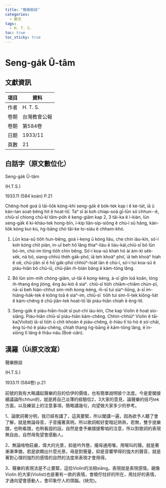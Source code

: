 ```yaml
---
title: "聲樂餘談"
categories:
  - 散文
tags:
  - H. T. S. 
toc: true
toc_sticky: true
---
```


# Seng-ga̍k Û-tâm

## 文獻資訊

| 項目 | 資料 |
|---|---|
| 作者 | H. T. S.  |
| 卷期 | 台灣教會公報 |
| 卷期 | 第584卷 |
| 日期 | 1933/11 |
| 頁數 | 21 |

## 白話字（原文數位化）

Seng-ga̍k Û-tâm

(H.T.S.)

1933.11 (584 koàn) P.21

Chêng-hoê goá ū tāi-lio̍k kóng-khí seng-ga̍k ê bo̍k-tek kap i ê kè-ta̍t, iā ū kán-tan soat-bêng hit ê hoat-tō͘. Taⁿ sī ài koh chiap-soà gī-lūn só͘ chhun--ê, chiū-sī chiong chū-kí tām-po̍h ê keng-giām kap 2, 3 tāi-ka ê ì-kiàn, lūn seng-ga̍k ê ki-kháu-tek hong-bīn, í-ki̍p liān-si̍p-siōng ê chù-ì sū hāng, kán-lio̍k kóng kuí-kù, ǹg-bāng chò tāi-ke to-siáu ê chham-khó.

1. Lūn koa-sû tio̍h hun-bêng, goá í-keng ū kóng liáu, che chin iàu-kín, só͘-í koh kóng chi̍t piàn, in-uī beh hō͘ lâng thiaⁿ-liáu ē liáu-kái,chiū-sī bô lūn bó-im, chú-im lóng tio̍h chin bêng. Só͘-í koa-sû khah hó ài àm-kì se̍k-se̍k, nā bô, siang-chhiú the̍h ga̍k-phó͘, iā teh khoàⁿ phó͘, iā teh khoàⁿ hiah ê oē, chū-jiân sī ē hō͘ ga̍k-phó͘ chhiúⁿ-toa̍t lán ê chù-ì, só͘-í tuì koa-sû ê piáu-hiān bô chū-iû, chū-jiân m̄-bián bāng ē kám-tōng lâng.

2. Bô lūn sím-mi̍h chòng-giâm, uí-tāi ê kong-kéng, á-sī gîm loā koân, lóng m̄-thang ēng jióng, ēng âu-kiò ê siaⁿ. chiū-sī tio̍h chiām-chiām chún-pī, nā-sī beh hián-chhut sím-mih kong-kéng, m̄-sī tuì siaⁿ-liōng, á-sī im-hiáng-ha̍k-tek ê kiông toā ê siaⁿ-im, chiū-sī  tio̍h tuì sim-lí-tek kiông-lia̍t ê kám-chêng ê chū-jiân-tek hoat-tō͘ lâi piáu-hiān chiah ē ēng-tit.

3. Seng-ga̍k ê piáu-hiān-hoa̍t sī put-chí iàu-kín, Che kap Violin ê hoat sio-siāng. Piáu-hiān chiū-sī piáu-hiān kám-chêng. Chhin-chhiūⁿ Violin ê tāi-ka(Violist) iā-sī tio̍h ū chi̍t-khoán ê piáu-chêng, ē-hiáu tī tú-hó ê só͘-chāi, ēng tú-hó ê piáu-chêng, chiah thang ǹg-bāng ē kám-tōng lâng, ē ìn-siōng tī lâng ê thâu-náu.(Boē-oân).

## 漢羅（Ùi原文改寫）

聲樂餘談

(H.T.S.)

1933.11 (584卷) p.21

前號的我有大略講起聲樂的目的佮伊的價值，也有簡單說明彼个法度。今是愛閣接續議論所chhun的，就是將自己淡薄的經驗佮2，3大家的意見，論聲樂的技巧tek方面，以及練習上的注意事項，簡略講幾句，向望做大家多少的參考。

1、論歌詞著分明，我已經有講了，這真要緊，所以閣講一遍，因為欲予人聽了會了解，就是無論母音，子音攏著真明。所以歌詞較好愛暗記熟熟，若無，雙手提樂譜，也咧看譜，也咧看遐的話，自然是會予樂譜搶奪咱的注意，所以對歌詞的表現無自由，自然毋免望會感動人。

2、無論啥物莊嚴，偉大的光景，抑是吟外懸，攏毋通用嚷，用喉叫的聲。就是著漸漸準備，若是欲顯出什麼光景，毋是對聲量，抑是音響學得的強大的聲音，就是著對心理的強烈的感情的自然的法度來表現才會用得。

3、聲樂的表現法是不止要緊，這佮Violin的法相siāng。表現就是表現感情。親像Violin 的大家(Violist)也是著有一款的表情，會曉佇拄好的所在，用拄好的表情，才通向望會感動人，會印象佇人的頭腦。(袂完)。
